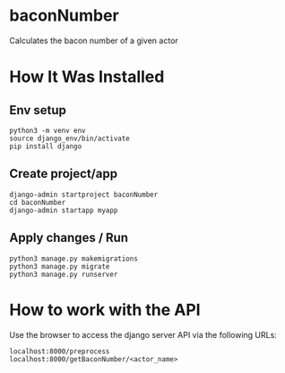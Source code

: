 # baconNumber
Calculates the bacon number of a given actor

# How It Was Installed
## Env setup
```
python3 -m venv env
source django_env/bin/activate
pip install django
```

## Create project/app
```
django-admin startproject baconNumber
cd baconNumber
django-admin startapp myapp
```

## Apply changes / Run
```
python3 manage.py makemigrations
python3 manage.py migrate
python3 manage.py runserver
```

# How to work with the API
Use the browser to access the django server API via the following URLs:
```
localhost:8000/preprocess
localhost:8000/getBaconNumber/<actor_name>
```